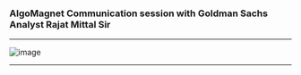 ### AlgoMagnet Communication session with Goldman Sachs Analyst Rajat Mittal Sir ###                            
--------------------------------------------------------------------------------------------------------------------------------------------------------                     


![image](https://user-images.githubusercontent.com/85113970/133975816-12a6d817-6bf4-43bf-8403-142a91a0eeda.png)


---------------------------------------------------------------------------------------------------------------------------------------------------------      

